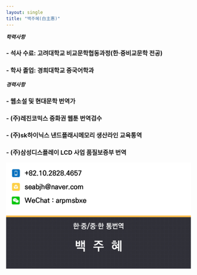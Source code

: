 ```yaml
---
layout: single
title: "백주혜(白主惠)"
---
```


***학력사항*** 
### - 석사 수료: 고려대학교 비교문학협동과정(한·중비교문학 전공)
### - 학사 졸업: 경희대학교 중국어학과

***경력사항***

### - 웹소설 및 현대문학 번역가
### - (주)레진코믹스 중화권 웹툰 번역검수
### - (주)sk하이닉스 낸드플래시메모리 생산라인 교육통역
### - (주)삼성디스플레이 LCD 사업 품질보증부 번역 


![KakaoTalk_20231027_153917559_03](../images/2023-10-29/KakaoTalk_20231027_153917559_03.jpg)
